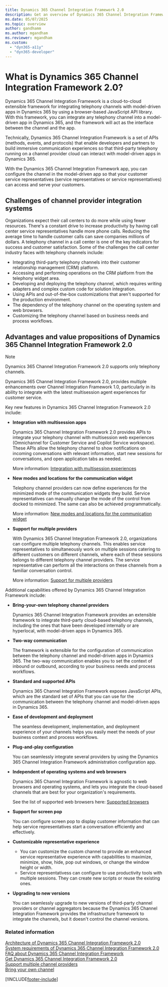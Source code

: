 ```yaml
---
title: Dynamics 365 Channel Integration Framework 2.0
description: Get an overview of Dynamics 365 Channel Integration Framework 2.0 and how to get started using it.
ms.date: 05/07/2025
ms.topic: overview
author: gandhamm
ms.author: mgandham
ms.reviewer: mgandham
ms.custom: 
  - "dyn365-a11y"
  - "dyn365-developer"
---
```


# What is Dynamics 365 Channel Integration Framework 2.0?

Dynamics 365 Channel Integration Framework is a cloud-to-cloud extensible framework for integrating telephony channels with model-driven apps in Dynamics 365 by using a browser-based JavaScript API library. With this framework, you can integrate any telephony channel into a model-driven app in Dynamics 365, and the framework will act as the interface between the channel and the app.

Technically, Dynamics 365 Channel Integration Framework is a set of APIs (methods, events, and protocols) that enable developers and partners to build immersive communication experiences so that third-party telephony running on a channel provider cloud can interact with model-driven apps in Dynamics 365.

With the Dynamics 365 Channel Integration Framework app, you can configure the channel in the model-driven app so that your customer service representatives (service representatives or service representatives) can access and serve your customers.

## Challenges of channel provider integration systems

Organizations expect their call centers to do more while using fewer resources. There's a constant drive to increase productivity by having call center service representatives handle more phone calls. Reducing the average time to handle customer calls can save companies millions of dollars. A telephony channel in a call center is one of the key indicators for success and customer satisfaction. Some of the challenges the call center industry faces with telephony channels include:

-  Integrating third-party telephony channels into their customer relationship management (CRM) platform.
-  Accessing and performing operations on the CRM platform from the telephony widget area.
-  Developing and deploying the telephony channel, which requires writing adapters and complex custom code for solution integration.
-  Using APIs and out-of-the-box customizations that aren't supported for the production environment.
-  The dependency of the telephony channel on the operating system and web browsers.
-  Customizing the telephony channel based on business needs and process workflows.

## Advantages and value propositions of Dynamics 365 Channel Integration Framework 2.0

> [!NOTE]
> Dynamics 365 Channel Integration Framework 2.0 supports only telephony channels.

Dynamics 365 Channel Integration Framework 2.0, provides multiple enhancements over Channel Integration Framework 1.0, particularly in its ability to integrate with the latest multisession agent experiences for customer service.

Key new features in Dynamics 365 Channel Integration Framework 2.0 include: 

- **Integration with multisession apps**

  Dynamics 365 Channel Integration Framework 2.0 provides APIs to integrate your telephony channel with multisession web experiences (Omnichannel for Customer Service and Copilot Service workspace). These APIs allow the telephony channel to show notifications on incoming conversations with relevant information, start new sessions for conversations, and open application tabs as needed.

  More information: [Integration with multisession experiences](integration-multi-session-experiences.md)

- **New modes and locations for the communication widget**

  Telephony channel providers can now define experiences for the minimized mode of the communication widgets they build. Service representatives can manually change the mode of the control from docked to minimized. The same can also be achieved programmatically.

  More information: [New modes and locations for the communication widget](modes-communication-widget.md)

- **Support for multiple providers**

  With Dynamics 365 Channel Integration Framework 2.0, organizations can configure multiple telephony channels. This enables service representatives to simultaneously work on multiple sessions catering to different customers on different channels, where each of these sessions belongs to different telephony channel providers. The service representative can perform all the interactions on these channels from a familiar conversation control.

  More information: [Support for multiple providers](support-multiple-providers.md)

  
Additional capabilities offered by Dynamics 365 Channel Integration Framework include:

- **Bring-your-own telephony channel providers**

  Dynamics 365 Channel Integration Framework provides an extensible framework to integrate third-party cloud-based telephony channels, including the ones that have been developed internally or are hyperlocal, with model-driven apps in Dynamics 365.

- **Two-way communication**

  The framework is extensible for the configuration of communication between the telephony channel and model-driven apps in Dynamics 365. The two-way communication enables you to set the context of inbound or outbound, according to your business needs and process workflows.

- **Standard and supported APIs**

  Dynamics 365 Channel Integration Framework exposes JavaScript APIs, which are the standard set of APIs that you can use for the communication between the telephony channel and model-driven apps in Dynamics 365.

- **Ease of development and deployment**

  The seamless development, implementation, and deployment experience of your channels helps you easily meet the needs of your business context and process workflows.

- **Plug-and-play configuration**

  You can seamlessly integrate several providers by using the Dynamics 365 Channel Integration Framework administration configuration app.

- **Independent of operating systems and web browsers**

  Dynamics 365 Channel Integration Framework is agnostic to web browsers and operating systems, and lets you integrate the cloud-based channels that are best for your organization's requirements.

  See the list of supported web browsers here: [Supported browsers](../../v1/administer/system-requirements-channel-integration-framework.md#supported-browsers)

- **Support for screen pop**

  You can configure screen pop to display customer information that can help service representatives start a conversation efficiently and effectively.

- **Customizable representative experience**

  - You can customize the custom channel to provide an enhanced service representative experience with capabilities to maximize, minimize, show, hide, pop out windows, or change the window height or width.
  - Service representativess can configure to use productivity tools with multiple sessions. They can create new scripts or reuse the existing ones.

- **Upgrading to new versions**

  You can seamlessly upgrade to new versions of third-party channel providers or channel aggregators because the Dynamics 365 Channel Integration Framework provides the infrastructure framework to integrate the channels, but it doesn't control the channel versions.

### Related information

[Architecture of Dynamics 365 Channel Integration Framework 2.0](architecture-overview-channel-integration-framework-v2.md)  
[System requirements of Dynamics 365 Channel Integration Framework 2.0](system-requirements-channel-integration-framework-v2.md)  
[FAQ about Dynamics 365 Channel Integration Framework](../../faq-channel-integration-framework.md)  
[Get Dynamics 365 Channel Integration Framework 2.0](../../v1/administer/get-channel-integration-framework.md)  
[Support multiple channel providers](support-multiple-providers.md)  
[Bring your own channel](../../../customer-service/develop/bring-your-own-channel.md)  


[!INCLUDE[footer-include](../../../includes/footer-banner.md)]
